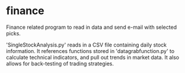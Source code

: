 # finance
Finance related program to read in data and send e-mail with selected picks.

'SingleStockAnalysis.py' reads in a CSV file containing daily stock information. It references functions stored in 'datagrabfunction.py'
to calculate technical indicators, and pull out trends in market data. It also allows for back-testing of trading strategies.
